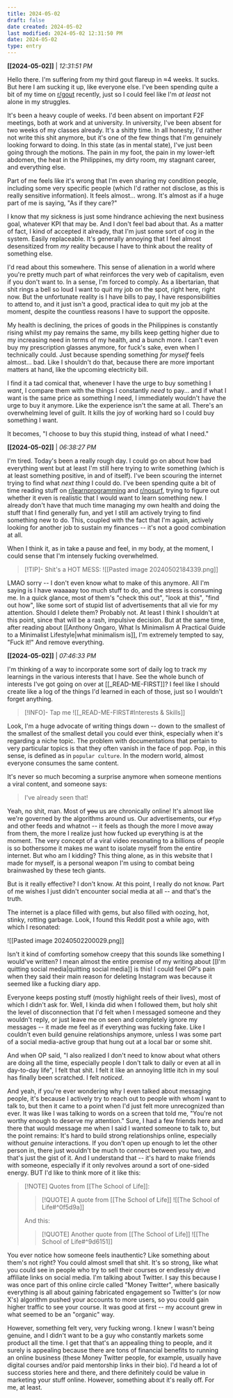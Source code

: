 ```yaml
---
title: 2024-05-02
draft: false
date created: 2024-05-02
last modified: 2024-05-02 12:31:50 PM
date: 2024-05-02
type: entry
---
```


**[[2024-05-02]]** | *12:31:51 PM*

Hello there. I'm suffering from my third gout flareup in ≈4 weeks. It sucks. But here I am sucking it up, like everyone else. I've been spending quite a bit of my time on [r/gout](https://www.reddit.com/r/gout/) recently, just so I could feel like I'm *at least* not alone in my struggles.

It's been a heavy couple of weeks. I'd been absent on important F2F meetings, both at work and at university. In university, I've been absent for two weeks of my classes already. It's a shitty time. In all honesty, I'd rather not write this shit anymore, but it's one of the few things that I'm genuinely looking forward to doing. In this state (as in mental state), I've just been going through the motions. The pain in my foot, the pain in my lower-left abdomen, the heat in the Philippines, my dirty room, my stagnant career, and everything else. 

Part of me feels like it's wrong that I'm even sharing my condition people, including some very specific people (which I'd rather not disclose, as this is really sensitive information). It feels almost... wrong. It's almost as if a huge part of me is saying, "As if they care?"

I know that my sickness is just some hindrance achieving the next business goal, whatever KPI that may be. And I don't feel bad about that. As a matter of fact, I kind of accepted it already, that I'm just some sort of cog in the system. Easily replaceable. It's generally annoying that I feel almost desensitized from *my* reality because I have to think about the reality of something else.

I'd read about this somewhere. This sense of alienation in a world where you're pretty much part of what reinforces the very web of capitalism, even if you don't want to. In a sense, I'm forced to comply. As a libertarian, that shit rings a bell so loud I want to quit my job on the spot, right here, right now. But the unfortunate reality is I have bills to pay, I have responsibilities to attend to, and it just isn't a good, practical idea to quit my job at the moment, despite the countless reasons I have to support the opposite.

My health is declining, the prices of goods in the Philippines is constantly rising whilst my pay remains the same, my bills keep getting higher due to my increasing need in terms of my health, and a bunch more. I can't even buy my prescription glasses anymore, for fuck's sake, even when I technically could. Just because spending something *for myself* feels almost... bad. Like I shouldn't do that, because there are more important matters at hand, like the upcoming electricity bill. 

I find it a tad comical that, whenever I have the urge to buy something I *want*, I compare them with the things I constantly *need* to pay... and if what I want is the same price as something I need, I immediately wouldn't have the urge to buy it anymore. Like the experience isn't the same at all. There's an overwhelming level of guilt. It kills the joy of working hard so I could buy something I want. 

It becomes, "I choose to buy this stupid thing, instead of what I need."

**[[2024-05-02]]** | *06:38:27 PM*

I'm tired. Today's been a really rough day. I could go on about how bad everything went but at least I'm still here trying to write something (which is at least something positive, in and of itself). I've been scouring the internet trying to find what *next thing* I could do. I've been spending quite a bit of time reading stuff on [r/learnprogramming](https://www.reddit.com/r/learnprogramming/) and [r/nosurf](https://www.reddit.com/r/nosurf/), trying to figure out whether it even is realistic that I would want to learn something new. I already don't have that much time managing my own health and doing the stuff that I find generally fun, and yet I still am actively trying to find something new to do. This, coupled with the fact that I'm again, actively looking for another job to sustain my finances -- it's not a good combination at all.

When I think it, as in take a pause and feel, in my body, at the moment, I could sense that I'm intensely fucking overwhelmed.

>[!TIP]- Shit's a HOT MESS:
>![[Pasted image 20240502184339.png]]

LMAO sorry -- I don't even know what to make of this anymore. All I'm saying is I have waaaaay too much stuff to do, and the stress is consuming me. In a quick glance, most of them's "check this out", "look at this", "find out how", like some sort of stupid list of advertisements that all vie for my attention. Should I delete them? Probably not. At least I think I shouldn't at this point, since that will be a rash, impulsive decision. But at the same time, after reading about [[Anthony Ongaro, What Is Minimalism A Practical Guide to a Minimalist Lifestyle|what minimalism is]], I'm extremely tempted to say, "Fuck it!" And remove everything.


**[[2024-05-02]]** | *07:46:33 PM*

I'm thinking of a way to incorporate some sort of daily log to track my learnings in the various interests that I have. See the whole bunch of interests I've got going on over at [[_READ-ME-FIRST]]? I feel like I should create like a log of the things I'd learned in each of those, just so I wouldn't forget anything.

>[!INFO]- Tap me
>![[_READ-ME-FIRST#Interests & Skills]]

Look, I'm a huge advocate of writing things down -- down to the smallest of the smallest of the smallest detail you could ever think, especially when it's regarding a niche topic. The problem with documentations that pertain to very particular topics is that they often vanish in the face of pop. Pop, in this sense, is defined as in `popular culture`. In the modern world, almost everyone consumes the same content.

It's never so much becoming a surprise anymore when someone mentions a viral content, and someone says:

>I've already seen that!

Yeah, no shit, man. Most of ~~you~~ us are chronically online! It's almost like we're governed by the algorithms around us. Our advertisements, our `#fyp` and other feeds and whatnot -- it feels as though the more I move away from them, the more I realize just how fucked up everything is at the moment. The very concept of a viral video resonating to a billions of people is so bothersome it makes me want to isolate myself from the entire internet. But who am I kidding? This thing alone, as in this website that I made for myself, is a personal weapon I'm using to combat being brainwashed by these tech giants.

But is it really effective? I don't know. At this point, I really do not know. Part of me wishes I just didn't encounter social media at all -- and that's the truth.

The internet is a place filled with gems, but also filled with oozing, hot, stinky, rotting garbage. Look, I found this Reddit post a while ago, with which I resonated:

![[Pasted image 20240502200029.png]]

Isn't it kind of comforting somehow creepy that this sounds like something I would've written? I mean almost the entire premise of my writing about [[I'm quitting social media|quitting social media]] is this! I could feel OP's pain when they said their main reason for deleting Instagram was because it seemed like a fucking diary app. 

Everyone keeps posting stuff (mostly highlight reels of their lives), most of which I didn't ask for. Well, I kinda did when I followed them, but holy shit the level of disconnection that I'd felt when I messaged someone and they wouldn't reply, or just leave me on seen and completely ignore my messages -- it made me feel as if everything was fucking fake. Like I couldn't even build genuine relationships anymore, unless I was some part of a social media-active group that hung out at a local bar or some shit.

And when OP said, "I also realized I don't need to know about what others are doing all the time, especially people I don't talk to daily or even at all in day-to-day life", I felt that shit. I felt it like an annoying little itch in my soul has finally been scratched. I felt *noticed*.

And yeah, if you're ever wondering why I even talked about messaging people, it's because I actively try to reach out to people with whom I want to talk to, but then it came to a point when I'd just felt more unrecognized than ever. It was like I was talking to words on a screen that told me, "You're not worthy enough to deserve my attention." Sure, I had a few friends here and there that would message me when I said I wanted someone to talk to, but the point remains: It's hard to build strong relationships online, especially without *genuine* interactions. If you don't open up enough to let the other person in, there just wouldn't be much to connect between you two, and that's just the gist of it. And I understand that -- it's hard to make friends with someone, especially if it only revolves around a sort of one-sided energy. BUT I'd like to think more of it like this:

>[!NOTE] Quotes from [[The School of Life]]:
>
>>[!QUOTE] A quote from [[The School of Life]]
>>![[The School of Life#^0f5d9a]]
>
>And this:
>
>>[!QUOTE] Another quote from [[The School of Life]]
>>![[The School of Life#^9d6151]]

You ever notice how someone feels inauthentic? Like something about them's not right? You could almost smell that shit. It's so strong, like what you could see in people who try to sell their courses or endlessly drive affiliate links on social media. I'm talking about Twitter. I say this because I was once part of this online circle called "Money Twitter", where basically everything is all about gaining fabricated engagement so Twitter's (or now X's) algorithm pushed your accounts to more users, so you could gain higher traffic to see your course. It was good at first -- my account grew in what seemed to be an "organic" way.

However, something felt very, very fucking wrong. I knew I wasn't being genuine, and I didn't want to be a guy who constantly markets some product all the time. I get that that's an appealing thing to people, and it surely is appealing because there are tons of financial benefits to running an online business (these Money Twitter people, for example, usually have digital courses and/or paid mentorship links in their bio). I'd heard a lot of success stories here and there, and there definitely could be value in marketing your stuff online. However, something about it's really off. For me, at least.